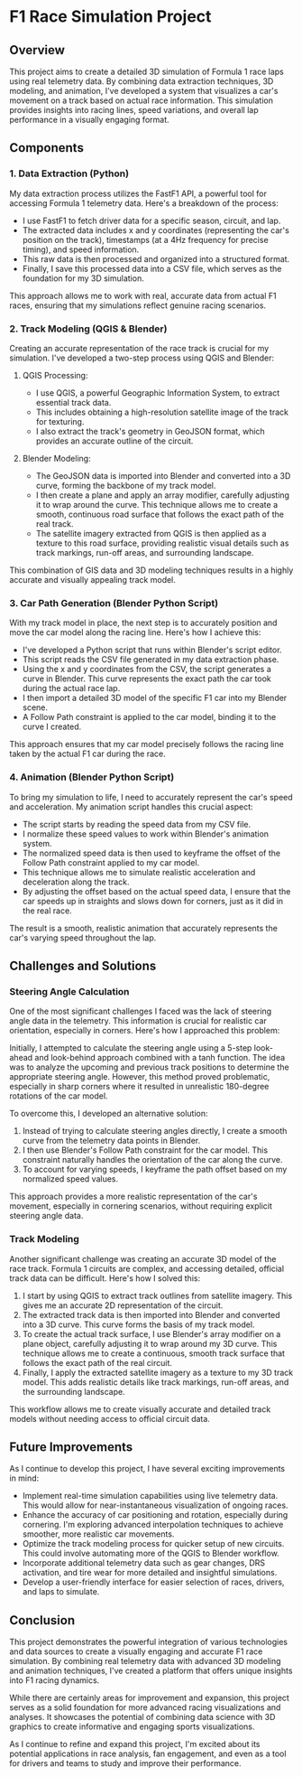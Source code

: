 # F1 Race Simulation Project

## Overview

This project aims to create a detailed 3D simulation of Formula 1 race laps using real telemetry data. By combining data extraction techniques, 3D modeling, and animation, I've developed a system that visualizes a car's movement on a track based on actual race information. This simulation provides insights into racing lines, speed variations, and overall lap performance in a visually engaging format.

## Components

### 1. Data Extraction (Python)

My data extraction process utilizes the FastF1 API, a powerful tool for accessing Formula 1 telemetry data. Here's a breakdown of the process:

- I use FastF1 to fetch driver data for a specific season, circuit, and lap.
- The extracted data includes x and y coordinates (representing the car's position on the track), timestamps (at a 4Hz frequency for precise timing), and speed information.
- This raw data is then processed and organized into a structured format.
- Finally, I save this processed data into a CSV file, which serves as the foundation for my 3D simulation.

This approach allows me to work with real, accurate data from actual F1 races, ensuring that my simulations reflect genuine racing scenarios.

### 2. Track Modeling (QGIS & Blender)

Creating an accurate representation of the race track is crucial for my simulation. I've developed a two-step process using QGIS and Blender:

1. QGIS Processing:
   - I use QGIS, a powerful Geographic Information System, to extract essential track data.
   - This includes obtaining a high-resolution satellite image of the track for texturing.
   - I also extract the track's geometry in GeoJSON format, which provides an accurate outline of the circuit.

2. Blender Modeling:
   - The GeoJSON data is imported into Blender and converted into a 3D curve, forming the backbone of my track model.
   - I then create a plane and apply an array modifier, carefully adjusting it to wrap around the curve. This technique allows me to create a smooth, continuous road surface that follows the exact path of the real track.
   - The satellite imagery extracted from QGIS is then applied as a texture to this road surface, providing realistic visual details such as track markings, run-off areas, and surrounding landscape.

This combination of GIS data and 3D modeling techniques results in a highly accurate and visually appealing track model.

### 3. Car Path Generation (Blender Python Script)

With my track model in place, the next step is to accurately position and move the car model along the racing line. Here's how I achieve this:

- I've developed a Python script that runs within Blender's script editor.
- This script reads the CSV file generated in my data extraction phase.
- Using the x and y coordinates from the CSV, the script generates a curve in Blender. This curve represents the exact path the car took during the actual race lap.
- I then import a detailed 3D model of the specific F1 car into my Blender scene.
- A Follow Path constraint is applied to the car model, binding it to the curve I created.

This approach ensures that my car model precisely follows the racing line taken by the actual F1 car during the race.

### 4. Animation (Blender Python Script)

To bring my simulation to life, I need to accurately represent the car's speed and acceleration. My animation script handles this crucial aspect:

- The script starts by reading the speed data from my CSV file.
- I normalize these speed values to work within Blender's animation system.
- The normalized speed data is then used to keyframe the offset of the Follow Path constraint applied to my car model.
- This technique allows me to simulate realistic acceleration and deceleration along the track.
- By adjusting the offset based on the actual speed data, I ensure that the car speeds up in straights and slows down for corners, just as it did in the real race.

The result is a smooth, realistic animation that accurately represents the car's varying speed throughout the lap.

## Challenges and Solutions

### Steering Angle Calculation

One of the most significant challenges I faced was the lack of steering angle data in the telemetry. This information is crucial for realistic car orientation, especially in corners. Here's how I approached this problem:

Initially, I attempted to calculate the steering angle using a 5-step look-ahead and look-behind approach combined with a tanh function. The idea was to analyze the upcoming and previous track positions to determine the appropriate steering angle. However, this method proved problematic, especially in sharp corners where it resulted in unrealistic 180-degree rotations of the car model.

To overcome this, I developed an alternative solution:
1. Instead of trying to calculate steering angles directly, I create a smooth curve from the telemetry data points in Blender.
2. I then use Blender's Follow Path constraint for the car model. This constraint naturally handles the orientation of the car along the curve.
3. To account for varying speeds, I keyframe the path offset based on my normalized speed values.

This approach provides a more realistic representation of the car's movement, especially in cornering scenarios, without requiring explicit steering angle data.

### Track Modeling

Another significant challenge was creating an accurate 3D model of the race track. Formula 1 circuits are complex, and accessing detailed, official track data can be difficult. Here's how I solved this:

1. I start by using QGIS to extract track outlines from satellite imagery. This gives me an accurate 2D representation of the circuit.
2. The extracted track data is then imported into Blender and converted into a 3D curve. This curve forms the basis of my track model.
3. To create the actual track surface, I use Blender's array modifier on a plane object, carefully adjusting it to wrap around my 3D curve. This technique allows me to create a continuous, smooth track surface that follows the exact path of the real circuit.
4. Finally, I apply the extracted satellite imagery as a texture to my 3D track model. This adds realistic details like track markings, run-off areas, and the surrounding landscape.

This workflow allows me to create visually accurate and detailed track models without needing access to official circuit data.

## Future Improvements

As I continue to develop this project, I have several exciting improvements in mind:

- Implement real-time simulation capabilities using live telemetry data. This would allow for near-instantaneous visualization of ongoing races.
- Enhance the accuracy of car positioning and rotation, especially during cornering. I'm exploring advanced interpolation techniques to achieve smoother, more realistic car movements.
- Optimize the track modeling process for quicker setup of new circuits. This could involve automating more of the QGIS to Blender workflow.
- Incorporate additional telemetry data such as gear changes, DRS activation, and tire wear for more detailed and insightful simulations.
- Develop a user-friendly interface for easier selection of races, drivers, and laps to simulate.

## Conclusion

This project demonstrates the powerful integration of various technologies and data sources to create a visually engaging and accurate F1 race simulation. By combining real telemetry data with advanced 3D modeling and animation techniques, I've created a platform that offers unique insights into F1 racing dynamics.

While there are certainly areas for improvement and expansion, this project serves as a solid foundation for more advanced racing visualizations and analyses. It showcases the potential of combining data science with 3D graphics to create informative and engaging sports visualizations.

As I continue to refine and expand this project, I'm excited about its potential applications in race analysis, fan engagement, and even as a tool for drivers and teams to study and improve their performance.
